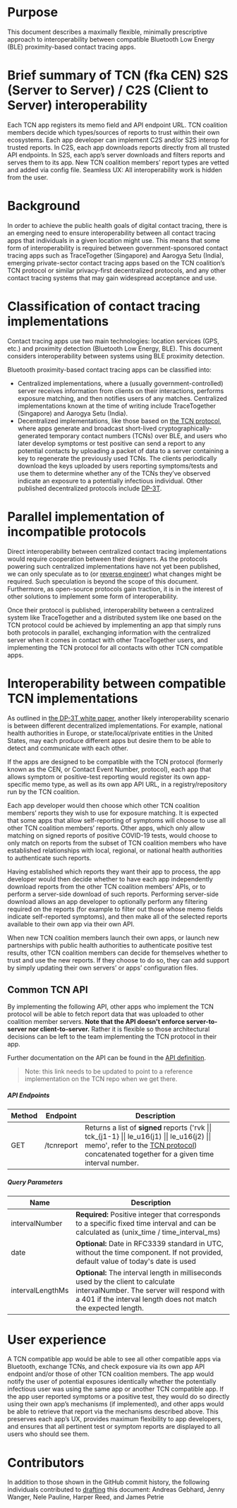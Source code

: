    # Purpose
This document describes a maximally flexible, minimally prescriptive approach to interoperability between compatible Bluetooth Low Energy (BLE) proximity-based contact tracing apps.

# Brief summary of TCN (fka CEN) S2S (Server to Server) / C2S (Client to Server) interoperability
Each TCN app registers its memo field and API endpoint URL.
TCN coalition members decide which types/sources of reports to trust within their own ecosystems.
Each app developer can implement C2S and/or S2S interop for trusted reports.
In C2S, each app downloads reports directly from all trusted API endpoints.
In S2S, each app’s server downloads and filters reports and serves them to its app.
New TCN coalition members’ report types are vetted and added via config file.
Seamless UX: All interoperability work is hidden from the user.

# Background
In order to achieve the public health goals of digital contact tracing, there is an emerging need to ensure interoperability between all contact tracing apps that individuals in a given location might use. This means that some form of interoperability is required between government-sponsored contact tracing apps such as TraceTogether (Singapore) and Aarogya Setu (India), emerging private-sector contact tracing apps based on the TCN coalition’s TCN protocol or similar privacy-first decentralized protocols, and any other contact tracing systems that may gain widespread acceptance and use.

# Classification of contact tracing implementations
Contact tracing apps use two main technologies: location services (GPS, etc.) and proximity detection (Bluetooth Low Energy, BLE). This document considers interoperability between systems using BLE proximity detection.

Bluetooth proximity-based contact tracing apps can be classified into:
- Centralized implementations, where a (usually government-controlled) server receives information from clients on their interactions, performs exposure matching, and then notifies users of any matches. Centralized implementations known at the time of writing include TraceTogether (Singapore) and Aarogya Setu (India).
- Decentralized implementations, like those based on [the TCN protocol](https://github.com/TCNCoalition/TCN), where apps generate and broadcast short-lived cryptographically-generated temporary contact numbers (TCNs) over BLE, and users who later develop symptoms or test positive can send a report to any potential contacts by uploading a packet of data to a server containing a key to regenerate the previously used TCNs. The clients periodically download the keys uploaded by users reporting symptoms/tests and use them to determine whether any of the TCNs they’ve observed indicate an exposure to a potentially infectious individual. Other published decentralized protocols include [DP-3T](https://github.com/DP-3T/documents/blob/6ac18840fce3dd1c5e8f101dda7f036cffcbccee/DP3T%20White%20Paper.pdf).

# Parallel implementation of incompatible protocols
Direct interoperability between centralized contact tracing implementations would require cooperation between their designers. As the protocols powering such centralized implementations have not yet been published, we can only speculate as to (or [reverse engineer](https://medium.com/@frankvolkel/tracetogether-under-the-hood-7d5e509aeb5d)) what changes might be required. Such speculation is beyond the scope of this document. Furthermore, as open-source protocols gain traction, it is in the interest of other solutions to implement some form of interoperability.

Once their protocol is published, interoperability between a centralized system like TraceTogether and a distributed system like one based on the TCN protocol could be achieved by implementing an app that simply runs both protocols in parallel, exchanging information with the centralized server when it comes in contact with other TraceTogether users, and implementing the TCN protocol for all contacts with other TCN compatible apps.

# Interoperability between compatible TCN implementations
As outlined in [the DP-3T white paper](https://github.com/DP-3T/documents/blob/6ac18840fce3dd1c5e8f101dda7f036cffcbccee/DP3T%20White%20Paper.pdf), another likely interoperability scenario is between different decentralized implementations. For example, national health authorities in Europe, or state/local/private entities in the United States, may each produce different apps but desire them to be able to detect and communicate with each other.

If the apps are designed to be compatible with the TCN protocol (formerly known as the CEN, or Contact Event Number, protocol), each app that allows symptom or positive-test reporting would register its own app-specific memo type, as well as its own app API URL, in a registry/repository run by the TCN coalition.

Each app developer would then choose which other TCN coalition members’ reports they wish to use for exposure matching. It is expected that some apps that allow self-reporting of symptoms will choose to use all other TCN coalition members’ reports. Other apps, which only allow matching on signed reports of positive COVID-19 tests, would choose to only match on reports from the subset of TCN coalition members who have established relationships with local, regional, or national health authorities to authenticate such reports.

Having established which reports they want their app to process, the app developer would then decide whether to have each app independently download reports from the other TCN coalition members’ APIs, or to perform a server-side download of such reports. Performing server-side download allows an app developer to optionally perform any filtering required on the reports (for example to filter out those whose memo fields indicate self-reported symptoms), and then make all of the selected reports available to their own app via their own API.

When new TCN coalition members launch their own apps, or launch new partnerships with public health authorities to authenticate positive test results, other TCN coalition members can decide for themselves whether to trust and use the new reports. If they choose to do so, they can add support by simply updating their own servers’ or apps’ configuration files.

## Common TCN API

By implementing the following API, other apps who implement the TCN protocol will be able to fetch report data that was uploaded to other coalition member servers. **Note that the API doesn't enforce server-to-server nor client-to-server.** Rather it is flexible so those architectural decisions can be left to the team implementing the TCN protocol in their app.

Further documentation on the API can be found in the [API definition](https://github.com/Co-Epi/coepi-backend-aws/blob/master/api_definition/coepi_api_0.4.0.yml).
> Note: this link needs to be updated to point to a reference implementation on the TCN repo when we get there.

##### API Endpoints
| Method | Endpoint | Description |
| ------ | ------------ | ------------------------ |
| GET | /tcnreport | Returns a list of **signed** reports ('rvk \|\| tck_{j1-1} \|\| le_u16(j1) \|\| le_u16(j2) \|\| memo', refer to the [TCN protocol](https://github.com/TCNCoalition/TCN/blob/main/README.md)) concatenated together for a given time interval number. |

##### Query Parameters
| Name | Description |
| -------- | ---------------------- |
| intervalNumber | **Required:** Positive integer that corresponds to a specific fixed time interval and can be calculated as (unix_time / time_interval_ms) |
| date | **Optional:** Date in RFC3339 standard in UTC, without the time component. If not provided, default value of today's date is used |
| intervalLengthMs | **Optional:** The interval length in milliseconds used by the client to calculate intervalNumber. The server will respond with a 401 if the interval length does not match the expected length. |

# User experience

A TCN compatible app would be able to see all other compatible apps via Bluetooth, exchange TCNs, and check exposure via its own app API endpoint and/or those of other TCN coalition members. The app would notify the user of potential exposures identically whether the potentially infectious user was using the same app or another TCN compatible app. If the app user reported symptoms or a positive test, they would do so directly using their own app’s mechanisms (if implemented), and other apps would be able to retrieve that report via the mechanisms described above. This preserves each app’s UX, provides maximum flexibility to app developers, and ensures that all pertinent test or symptom reports are displayed to all users who should see them.

# Contributors

In addition to those shown in the GitHub commit history, the following individuals contributed to [drafting](https://docs.google.com/document/d/1B4Un1J04ZtwbY-xENkQFMLd9iDWm7ByjaPYumkTqotg/edit#) this document: Andreas Gebhard, Jenny Wanger, Nele Pauline, Harper Reed, and James Petrie

